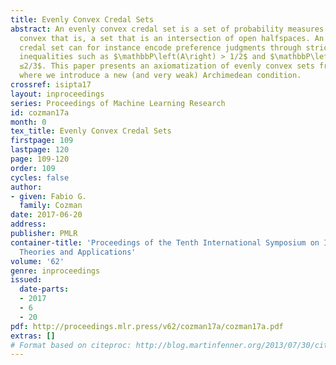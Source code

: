 ```yaml
---
title: Evenly Convex Credal Sets
abstract: An evenly convex credal set is a set of probability measures that is evenly
  convex that is, a set that is an intersection of open halfspaces. An evenly convex
  credal set can for instance encode preference judgments through strict and non-strict
  inequalities such as $\mathbbP\left(A\right) > 1/2$ and $\mathbbP\left(A\right)
  ≤2/3$. This paper presents an axiomatization of evenly convex sets from preferences,
  where we introduce a new (and very weak) Archimedean condition.
crossref: isipta17
layout: inproceedings
series: Proceedings of Machine Learning Research
id: cozman17a
month: 0
tex_title: Evenly Convex Credal Sets
firstpage: 109
lastpage: 120
page: 109-120
order: 109
cycles: false
author:
- given: Fabio G.
  family: Cozman
date: 2017-06-20
address: 
publisher: PMLR
container-title: 'Proceedings of the Tenth International Symposium on Imprecise Probability:
  Theories and Applications'
volume: '62'
genre: inproceedings
issued:
  date-parts:
  - 2017
  - 6
  - 20
pdf: http://proceedings.mlr.press/v62/cozman17a/cozman17a.pdf
extras: []
# Format based on citeproc: http://blog.martinfenner.org/2013/07/30/citeproc-yaml-for-bibliographies/
---
```

